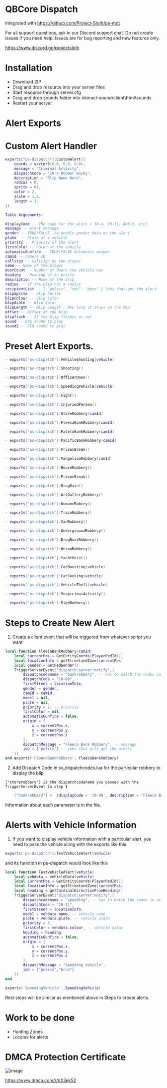 # QBCore Dispatch

Integrated with https://github.com/Project-Sloth/ps-mdt

For all support questions, ask in our Discord support chat. Do not create issues if you need help. Issues are for bug reporting and new features only.

https://www.discord.gg/projectsloth

# Installation
* Download ZIP
* Drag and drop resource into your server files
* Start resource through server.cfg
* Drag and drop sounds folder into interact-sound\client\html\sounds
* Restart your server.


# Alert Exports


# Custom Alert Handler
```lua
exports["ps-dispatch"]:CustomAlert({
    coords = vector3(0.0, 0.0, 0.0),
    message = "Criminal Activity",
    dispatchCode = "10-4 Rubber Ducky",
    description = "Blip Name here",
    radius = 0,
    sprite = 64,
    color = 2,
    scale = 1.0,
    length = 3,
})

Table Arguements:

displayCode -- The code for the alert ( 10-4, 10-11, 400-9, etc)
message -- Alert message
gender -- TRUE/FALSE  to enable gender data on the alert
plate  -- Plate of a vehicle
priority -- Priority of the alert
firstColor -- Color of the vehicle
automaticGunfire -- TRUE/FALSE Automatic weapon
camId -- Camera ID
callsign -- Callsign on the player
name -- Name of the player
doorCount -- Number of doors the vehicle has
heading -- Heading of an entity
description -- Name of the blip 
radius -- if the blip has a radius
recipientList -- { "police", "ems", "pbso" } Jobs that get the alert 
blipSprite -- Blip Sprite
blipColour -- Blip Color
blipScale -- Blip Color 
blipLength -- Blip Length : How long it stays on the map
offset -- Offset of the blip
blipflash -- If the blip flashes or not
sound -- GTA sound to play 
sound2 -- GTA sound to play

```

# Preset Alert Exports.

```lua
- exports['ps-dispatch']:VehicleShooting(vehicle)

- exports['ps-dispatch']:Shooting()

- exports['ps-dispatch']:OfficerDown()

- exports['ps-dispatch']:SpeedingVehicle(vehicle)

- exports['ps-dispatch']:Fight()

- exports['ps-dispatch']:InjuriedPerson()

- exports['ps-dispatch']:StoreRobbery(camId)

- exports['ps-dispatch']:FleecaBankRobbery(camId)

- exports['ps-dispatch']:PaletoBankRobbery(camId)

- exports['ps-dispatch']:PacificBankRobbery(camId)

- exports['ps-dispatch']:PrisonBreak()

- exports['ps-dispatch']:VangelicoRobbery(camId)

- exports['ps-dispatch']:HouseRobbery()

- exports['ps-dispatch']:PrisonBreak()

- exports['ps-dispatch']:DrugSale()

- exports['ps-dispatch']:ArtGalleryRobbery()

- exports['ps-dispatch']:HumaneRobery()

- exports['ps-dispatch']:TrainRobbery()

- exports['ps-dispatch']:VanRobbery()

- exports['ps-dispatch']:UndergroundRobbery()

- exports['ps-dispatch']:DrugBoatRobbery()

- exports['ps-dispatch']:UnionRobbery()

- exports['ps-dispatch']:YachtHeist()

- exports['ps-dispatch']:CarBoosting(vehicle)

- exports['ps-dispatch']:CarJacking(vehicle)

- exports['ps-dispatch']:VehicleTheft(vehicle)

- exports['ps-dispatch']:SuspiciousActivity()

- exports['ps-dispatch']:SignRobbery()
```

# Steps to Create New Alert

1. Create a client event that will be triggered from whatever script you want

```lua
local function FleecaBankRobbery(camId)
    local currentPos = GetEntityCoords(PlayerPedId())
    local locationInfo = getStreetandZone(currentPos)
    local gender = GetPedGender()
    TriggerServerEvent("dispatch:server:notify",{
        dispatchcodename = "bankrobbery", -- has to match the codes in sv_dispatchcodes.lua so that it generates the right blip
        dispatchCode = "10-90",
        firstStreet = locationInfo,
        gender = gender,
        camId = camId,
        model = nil,
        plate = nil,
        priority = 2, -- priority
        firstColor = nil,
        automaticGunfire = false,
        origin = {
            x = currentPos.x,
            y = currentPos.y,
            z = currentPos.z
        },
        dispatchMessage = "Fleeca Bank Robbery", -- message
        job = {"police"} -- jobs that will get the alerts
    })
end exports('FleecaBankRobbery', FleecaBankRobbery)
```

2. Add Dispatch Code in sv_dispatchcodes.lua for the particular robbery to display the blip

`["storerobbery"] is the dispatchcodename you passed with the TriggerServerEvent in step 1`
```lua
	["bankrobbery"] =  {displayCode = '10-90', description = "Fleeca Bank Robbery In Progress", radius = 0, recipientList = {'police'}, blipSprite = 500, blipColour = 2, blipScale = 1.5, blipLength = 2, sound = "robberysound"},
```
Information about each parameter is in the file.

# Alerts with Vehicle Information
1. If you want to display vehicle information with a particular alert, you need to pass the vehicle along with the exports like this
```lua 
exports['ps-dispatch']:TestVehicleAlert(vehicle)
```

and its function in ps-dispatch would look like this

```lua
local function TestVehicleAlert(vehicle)
    local vehdata = vehicleData(vehicle)
    local currentPos = GetEntityCoords(PlayerPedId())
    local locationInfo = getStreetandZone(currentPos)
    local heading = getCardinalDirectionFromHeading()
    TriggerServerEvent("dispatch:server:notify",{
        dispatchcodename = "speeding", -- has to match the codes in sv_dispatchcodes.lua so that it generates the right blip
        dispatchCode = "10-11",
        firstStreet = locationInfo,
        model = vehdata.name, -- vehicle name
        plate = vehdata.plate, -- vehicle plate
        priority = 2, 
        firstColor = vehdata.colour, -- vehicle color
        heading = heading, 
        automaticGunfire = false,
        origin = {
            x = currentPos.x,
            y = currentPos.y,
            z = currentPos.z
        },
        dispatchMessage = "Speeding Vehicle",
        job = {"police","bcso"}
    })
end 

exports('SpeedingVehicle', SpeedingVehicle)
```

Rest steps will be similar as mentioned above in Steps to create alerts.

# Work to be done

* Hunting Zones
* Locales for alerts

# DMCA Protection Certificate
![image](https://user-images.githubusercontent.com/82112471/169714852-1c4597b8-0ed3-4b56-a439-d0462681e3ff.png)

https://www.dmca.com/r/d03ek52
